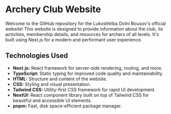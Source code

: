 # Archery Club Website

Welcome to the GitHub repository for the Lukostřelba Dolní Bousov's official website! This website is designed to provide information about the club, its activities, membership details, and resources for archers of all levels. It's built using Next.js for a modern and performant user experience.

## Technologies Used

* **Next.js:** React framework for server-side rendering, routing, and more.
* **TypeScript:** Static typing for improved code quality and maintainability.
* **HTML:** Structure and content of the website.
* **CSS:** Styling and visual presentation.
* **Tailwind CSS:** Utility-first CSS framework for rapid UI development.
* **NextUI:** React component library built on top of Tailwind CSS for beautiful and accessible UI elements.
* **pnpm:** Fast, disk space-efficient package manager.
